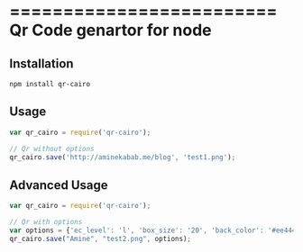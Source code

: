 =========================
Qr Code genartor for node
=========================

Installation
------------
```shell
npm install qr-cairo
```

Usage
-----

```javascript
var qr_cairo = require('qr-cairo');

// Qr without options
qr_cairo.save('http://aminekabab.me/blog', 'test1.png');
```

Advanced Usage
--------------

```javascript
var qr_cairo = require('qr-cairo');

// Qr with options 
var options = {'ec_level': 'l', 'box_size': '20', 'back_color': '#ee4444', 'fill_color': '#222200'};
qr_cairo.save("Amine", "test2.png", options);
```

